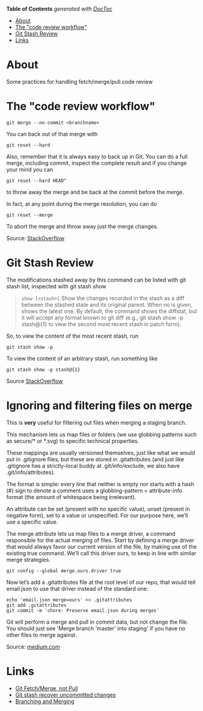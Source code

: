 <!-- START doctoc generated TOC please keep comment here to allow auto update -->
<!-- DON'T EDIT THIS SECTION, INSTEAD RE-RUN doctoc TO UPDATE -->
**Table of Contents**  *generated with [DocToc](https://github.com/thlorenz/doctoc)*

- [About](#about)
- [The "code review workflow"](#the-code-review-workflow)
- [Git Stash Review](#git-stash-review)
- [Links](#links)

<!-- END doctoc generated TOC please keep comment here to allow auto update -->

# About

Some practices for handling fetch/merge/pull code review

# The "code review workflow" 

```
git merge --no-commit <branchname>
```

You can back out of that merge with

```
git reset --hard
```

Also, remember that it is always easy to back up in Git. You can do a full merge, including commit, inspect the complete result and if you change your mind you can

```
git reset --hard HEAD^
```

to throw away the merge and be back at the commit before the merge.

In fact, at any point during the merge resolution, you can do

```
git reset --merge
```

To abort the merge and throw away just the merge changes.

Source: [StackOverflow](http://stackoverflow.com/a/16778718)

# Git Stash Review

The modifications stashed away by this command can be listed with git stash list, inspected with git stash show

>`show [<stash>]`
       Show the changes recorded in the stash as a diff between the stashed state and
       its original parent. When no <stash> is given, shows the latest one. By default,
       the command shows the diffstat, but it will accept any format known to git diff
       (e.g., git stash show -p stash@{1} to view the second most recent stash in patch
       form).

So, to view the content of the most recent stash, run

```
git stash show -p
```

To view the content of an arbitrary stash, run something like
```
git stash show -p stash@{1}
```

Source [StackOverflow](http://stackoverflow.com/questions/10725729/git-see-whats-in-a-stash-without-applying-stash)

# Ignoring and filtering files on merge

This is **very** useful for filtering out files when merging a staging branch.

This mechanism lets us map files or folders (we use globbing patterns such as secure/* or *.svg) to specific technical properties.

These mappings are usually versioned themselves, just like what we would put in .gitignore files, but these are stored in .gitattributes (and just like .gitignore has a strictly-local buddy at .git/info/exclude, we also have .git/info/attributes).

The format is simple: every line that neither is empty nor starts with a hash (#) sign to denote a comment uses a globbing-pattern = attribute-info format (the amount of whitespace being irrelevant).

An attribute can be set (present with no specific value), unset (present in negative form), set to a value or unspecified. For our purpose here, we’ll use a specific value.

The merge attribute lets us map files to a merge driver, a command responsible for the actual merging of files. Start by defining a merge driver that would always favor our current version of the file, by making use of the existing true command. We’ll call this driver ours, to keep in line with similar merge strategies.

```
git config --global merge.ours.driver true
```

Now let’s add a .gitattributes file at the root level of our repo, that would tell email.json to use that driver instead of the standard one:

```
echo 'email.json merge=ours' >> .gitattributes
git add .gitattributes
git commit -m 'chore: Preserve email.json during merges'
```

Git will perform a merge and pull in commit data, but not change the file. You should just see 'Merge branch 'master' into staging' if you have no other files to merge against.

Source: [medium.com](https://medium.com/@porteneuve/how-to-make-git-preserve-specific-files-while-merging-18c92343826b)

# Links

* [Git Fetch/Merge, not Pull](https://longair.net/blog/2009/04/16/git-fetch-and-merge/)
* [Git stash recover uncommitted changes](http://stackoverflow.com/questions/19003009/git-how-to-recover-stashed-uncommitted-changes)
* [Branching and Merging](https://git-scm.com/book/en/v2/Git-Branching-Basic-Branching-and-Merging)
